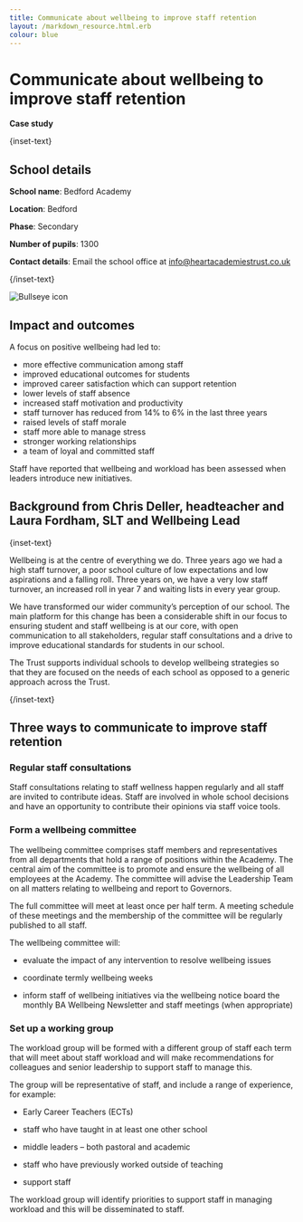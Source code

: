 ```yaml
---
title: Communicate about wellbeing to improve staff retention 
layout: /markdown_resource.html.erb
colour: blue
---
```


# Communicate about wellbeing to improve staff retention 

<strong class="govuk-tag">Case study</strong>

{inset-text}

## School details

**School name**: Bedford Academy   

**Location**: Bedford

**Phase**: Secondary

**Number of pupils**: 1300

**Contact details**: Email the school office at <info@heartacademiestrust.co.uk>

{/inset-text}

<div class="govuk-grid-row dfe-width-container">
  <div class="govuk-grid-column-full">
    <div class="info-box">
      <div class="info-box__corner">
        <img src="/assets/images/bullseye.svg" alt="Bullseye icon">
      </div>
      <h2 class="govuk-heading-m">
        Impact and outcomes
      </h2>
      <p>
        A focus on positive wellbeing had led to:
        <ul>
          <li>
            more effective communication among staff  
          </li>
          <li>
            improved educational outcomes for students 
          </li>
          <li>
            improved career satisfaction which can support retention 
          </li>
          <li>
            lower levels of staff absence
          </li>
          <li>
            increased staff motivation and productivity 
          </li>
          <li>
            staff turnover has reduced from 14% to 6% in the last three years 
          </li>
          <li>
            raised levels of staff morale 
          </li>
          <li>
            staff more able to manage stress  
          </li>
          <li>
            stronger working relationships
          </li>
          <li>
            a team of loyal and committed staff 
          </li>
        </ul>
      </p>
      <p>
        Staff have reported that wellbeing and workload has been assessed when leaders introduce new initiatives.
      </p>
    </div>
  </div>
</div>

## Background from  Chris Deller, headteacher and Laura Fordham, SLT and Wellbeing Lead 

{inset-text}

Wellbeing is at the centre of everything we do. Three years ago we had a high staff turnover, a poor school culture of low expectations and low aspirations and a falling roll. Three years on, we have a very low staff turnover, an increased roll in year 7 and waiting lists in every year group.  

 We have transformed our wider community’s perception of our school. The main platform for this change has been a considerable shift in our focus to ensuring student and staff wellbeing is at our core, with open communication to all stakeholders, regular staff consultations and a drive to improve educational standards for students in our school.   

 The Trust supports individual schools to develop wellbeing strategies so that they are focused on the needs of each school as opposed to a generic approach across the Trust. 

{/inset-text}

## Three ways to communicate to improve staff retention 

### Regular staff consultations 

Staff consultations relating to staff wellness happen regularly and all staff are invited to contribute ideas. Staff are involved in whole school decisions and have an opportunity to contribute their opinions via staff voice tools. 

### Form a wellbeing committee 

The wellbeing committee comprises staff members and representatives from all departments that hold a range of positions within the Academy. The central aim of the committee is to promote and ensure the wellbeing of all employees at the Academy. The committee will advise the Leadership Team on all matters relating to wellbeing and report to Governors. 

The full committee will meet at least once per half term.  A meeting schedule of these meetings and the membership of the committee will be regularly published to all staff.  

The wellbeing committee will: 

* evaluate the impact of any intervention to resolve wellbeing issues 

* coordinate termly wellbeing weeks 

* inform staff of wellbeing initiatives via the wellbeing notice board the monthly BA Wellbeing Newsletter and staff meetings (when appropriate) 

### Set up a working group 

The workload group will be formed with a different group of staff each term that will meet about staff workload and will make recommendations for colleagues and senior leadership to support staff to manage this.  

The group will be representative of staff, and include a range of experience, for example:  

* Early Career Teachers (ECTs)  

* staff who have taught in at least one other school 

* middle leaders – both pastoral and academic 

* staff who have previously worked outside of teaching 

* support staff 

The workload group will identify priorities to support staff in managing workload and this will be disseminated to staff.  